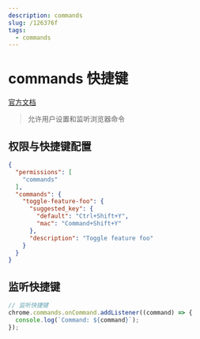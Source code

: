 ```yaml
---
description: commands
slug: /126376f
tags: 
  - commands
---
```


# commands 快捷键

[官方文档](https://developer.chrome.com/docs/extensions/reference/commands)

> 允许用户设置和监听浏览器命令

## 权限与快捷键配置

```json
{
  "permissions": [
    "commands" 
  ],
  "commands": {
    "toggle-feature-foo": {
      "suggested_key": {
        "default": "Ctrl+Shift+Y",
        "mac": "Command+Shift+Y"
      },
      "description": "Toggle feature foo"
    }
  }
}
```

## 监听快捷键

```js
// 监听快捷键
chrome.commands.onCommand.addListener((command) => {
  console.log(`Command: ${command}`);
});
```
